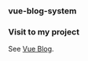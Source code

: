 
### vue-blog-system

### Visit to my project
See [Vue Blog](https://minkhant9411.github.io/vue-blog-system/).
